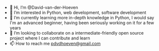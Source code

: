 - 👋 Hi, I’m @David-van-der-Hoeven
- 👀 I’m interested in Python, web development, software development
- 🌱 I’m currently learning more in-depth knowledge in Python, I would say I'm an advanced beginner, having been seriously working on it for a few years
- 💞️ I’m looking to collaborate on a intermediate-friendly open source project where I can contribute and learn
- 📫 How to reach me pdvdhoeven@gmail.com

<!---
David-van-der-Hoeven/David-van-der-Hoeven is a ✨ special ✨ repository because its `README.md` (this file) appears on your GitHub profile.
You can click the Preview link to take a look at your changes.
--->
